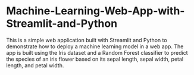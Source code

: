 # Machine-Learning-Web-App-with-Streamlit-and-Python
This is a simple web application built with Streamlit and Python to demonstrate how to deploy a machine learning model in a web app.  The app is built using the Iris dataset and a Random Forest classifier to predict the species of an iris flower based on its sepal length, sepal width, petal length, and petal width.
